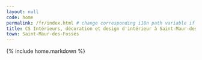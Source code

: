 ```yaml
---
layout: null
code: home
permalink: /fr/index.html # change corresponding i18n path variable if permalink changed here!
title: CS Intérieurs, décoration et design d'intérieur à Saint-Maur-des-Fossés
town: Saint-Maur-des-Fossés
---
```

{% include home.markdown %}

